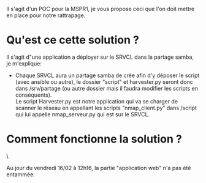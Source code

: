 Il s'agit d'un POC pour la MSPR1, je vous propose ceci que l'on doit mettre en place pour notre rattrapage.

# Qu'est ce cette solution ?

Il s'agit d"une application a déployer sur le SRVCL dans la partage samba, je m'explique: 
- Chaque SRVCL aura un partage samba de crée afin d'y déposer le script (avec ansible ou autre), le dossier "script" et harvester.py seront donc dans /srv/partage (ou autre dossier mais il faudra modifier les scripts en conséquents). \
Le script Harvester.py est notre application qui va se charger de scanner le réseau en appellant les scripts "nmap_client.py" dans /script qui lui appelle nmap_serveur.py qui est sur le SRVCL.



# Comment fonctionne la solution ?
\




Au jour du vendredi 16/02 à 12h16, la partie "application web" n'a pas été entammée.
